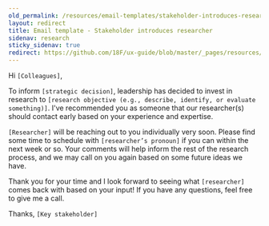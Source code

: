 ```yaml
---
old_permalink: /resources/email-templates/stakeholder-introduces-researcher
layout: redirect
title: Email template - Stakeholder introduces researcher
sidenav: research
sticky_sidenav: true
redirect: https://github.com/18F/ux-guide/blob/master/_pages/resources/email-templates/stakeholder-introduces-researcher.md
---
```


Hi `[Colleagues]`,

To inform `[strategic decision]`, leadership has decided to invest in research to `[research objective (e.g., describe, identify, or evaluate something)]`. I've recommended you as someone that our researcher(s) should contact early based on your experience and expertise.

`[Researcher]` will be reaching out to you individually very soon. Please find some time to schedule with `[researcher’s pronoun]` if you can within the next week or so. Your comments will help inform the rest of the research process, and we may call on you again based on some future ideas we have.

Thank you for your time and I look forward to seeing what `[researcher]` comes back with based on your input! If you have any questions, feel free to give me a call.

Thanks,
`[Key stakeholder]`

